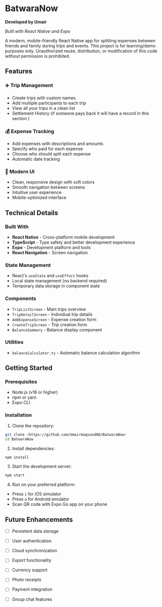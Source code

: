 # BatwaraNow

**Developed by Umair**

*Built with React Native and Expo*

A modern, mobile-friendly React Native app for splitting expenses between friends and family during trips and events.
 This project is for learning/demo purposes only. Unauthorized reuse, distribution, or modification of this code without permission is prohibited.
 
## Features

### ✈️ Trip Management
- Create trips with custom names
- Add multiple participants to each trip
- View all your trips in a clean list
- Settlement History (if someone pays back it will have a record in this section )

### 💰 Expense Tracking
- Add expenses with descriptions and amounts
- Specify who paid for each expense
- Choose who should split each expense
- Automatic date tracking

### 🎨 Modern UI
- Clean, responsive design with soft colors
- Smooth navigation between screens
- Intuitive user experience
- Mobile-optimized interface

## Technical Details

### Built With
- **React Native** - Cross-platform mobile development
- **TypeScript** - Type safety and better development experience
- **Expo** - Development platform and tools
- **React Navigation** - Screen navigation

### State Management
- React's `useState` and `useEffect` hooks
- Local state management (no backend required)
- Temporary data storage in component state

### Components
- `TripListScreen` - Main trips overview
- `TripDetailScreen` - Individual trip details
- `AddExpenseScreen` - Expense creation form
- `CreateTripScreen` - Trip creation form
- `BalanceSummary` - Balance display component

### Utilities
- `balanceCalculator.ts` - Automatic balance calculation algorithm

## Getting Started

### Prerequisites
- Node.js (v16 or higher)
- npm or yarn
- Expo CLI

### Installation

1. Clone the repository:
```bash
git clone <https://github.com/Umairmaqsood00/BatwaraNow>
cd BatwaraNow
```

2. Install dependencies:
```bash
npm install
```

3. Start the development server:
```bash
npm start
```
4. Run on your preferred platform:
- Press `i` for iOS simulator
- Press `a` for Android emulator
- Scan QR code with Expo Go app on your phone


## Future Enhancements

- [ ] Persistent data storage
- [ ] User authentication
- [ ] Cloud synchronization
- [ ] Export functionality
- [ ] Currency support
- [ ] Photo receipts
- [ ] Payment integration
- [ ] Group chat features
   




